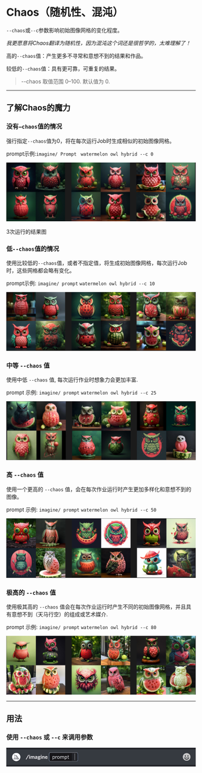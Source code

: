 # Chaos（随机性、混沌）

`--chaos`或`--c`参数影响初始图像网格的变化程度。

*我更愿意将Chaos翻译为随机性，因为混沌这个词还是很哲学的，太难理解了！*

 高的`--chaos`值：产生更多不寻常和意想不到的结果和作品。

 较低的`--chaos`值：具有更可靠，可重复的结果。

> --chaos 取值范围 0–100.
> 默认值为 0.

------

## 了解Chaos的魔力

### 没有`—chaos`值的情况

强行指定`--chaos`值为0，将在每次运行Job时生成相似的初始图像网格。

prompt示例:`imagine/ Prompt ` `watermelon owl hybrid --c 0 `

![image-20230603175256860](../images/base/chaos/image-20230603175256860.png)

3次运行的结果图

### 低`--chaos`值的情况

使用比较低的`--chaos`值，或者不指定值，将生成初始图像网格，每次运行Job时，这些网格都会略有变化。

prompt示例: `imagine/ prompt` `watermelon owl hybrid --c 10`

![image-20230603180910262](../images/base/chaos/image-20230603180910262.png)



### 中等 `--chaos` 值

使用中低 `--chaos` 值, 每次运行作业时想象力会更加丰富.

prompt 示例: `imagine/ prompt` `watermelon owl hybrid --c 25`

![image-20230603181505050](../images/base/chaos/image-20230603181505050.png)



### 高 `--chaos` 值

使用一个更高的 `--chaos` 值，会在每次作业运行时产生更加多样化和意想不到的图像。

prompt 示例: `imagine/ prompt` `watermelon owl hybrid --c 50`

![image-20230603181644108](../images/base/chaos/image-20230603181644108.png)



### 极高的 `--chaos` 值

使用极其高的 `--chaos` 值会在每次作业运行时产生不同的初始图像网格，并且具有意想不到（天马行空）的组成或艺术媒介.

prompt 示例: `imagine/ prompt` `watermelon owl hybrid --c 80`

![image-20230603183242512](../images/base/chaos/image-20230603183242512.png)



------

## 用法

### 使用 `--chaos` 或 `--c` 来调用参数

![Animated Gif showing how the Midjourney chaos parameter is typed](../images/base/chaos/MJ_Parameter_Chaos.gif)